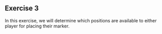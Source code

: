 ## Exercise 3

In this exercise, we will determine which positions are available to either player for placing their marker.
